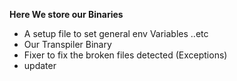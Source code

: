 **Here We store our Binaries**

+ A setup file to set general env Variables ..etc
+ Our Transpiler Binary
+ Fixer to fix the broken files detected  (Exceptions)
+ updater

